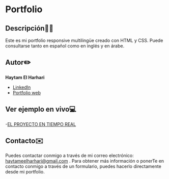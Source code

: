 # Portfolio
## Descripción✍🏻
Este es mi portfolio responsive multilingüe creado con HTML y CSS. Puede consultarse tanto en español como en inglés y en árabe.

## Autor✏️
**Haytam El Harhari**

*  [LinkedIn](https://www.linkedin.com/in/haytameel/)
*  [Portfolio web](https://haytameel.github.io/portfolio/index.html)

## Ver ejemplo en vivo💻
-[EL PROYECTO EN TIEMPO REAL](https://haytameel.github.io/portfolio/index.html)

## Contacto✉️
Puedes contactar conmigo a través de mi correo electrónico: haytameelharhari@gmail.com .
Para obtener más información o ponerTe en contacto conmigo a través de un formulario, puedes hacerlo directamente desde mi portfolio.
